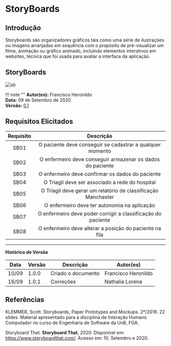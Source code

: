 # StoryBoards

## Introdução

Storyboards são organizadores gráficos tais como uma série de ilustrações ou imagens arranjadas em sequência com o propósito de pré-visualizar um filme, animação ou gráfico animado, incluindo elementos interativos em websites, técnica que foi usada para avaliar a interface da aplicação.

## StoryBoards

![sb](https://i.imgur.com/6wrRCEv.jpg)

!!! note ""
    **Autor(es):** Francisco Heronildo</br>
    **Data:** 09 de Setembro de 2020 </br>
    **Versão:** [0.1](https://unbbr-my.sharepoint.com/:i:/g/personal/160006210_aluno_unb_br/EStGAIFfClREhZq4DCNTJPcBaDys_eaWIX1Knst5TvKvZg?e=WiCX53)

## Requisitos Elicitados

|Requisito|Descrição|
|:--:|:----:|
|SB01|O paciente deve conseguir se cadastrar a qualquer momento|
|SB02|O enfermeiro deve conseguir armazenar os dados do paciente|
|SB03|O enfermeiro deve confirmar os dados do paciente|
|SB04|O Triagil deve ser associado a rede do hospital|
|SB05|O Triagil deve gerar um relatório de classificação Manchester|
|SB06|O enfermeiro deve ter autonomia na aplicação|
|SB07|O enfermeiro deve poder corrigir a classificação do paciente|
|SB08|O enfermeiro deve alterar a posição do paciente na fila|

---

**Histórico de Versão**

| Data | Versão | Descrição | Autor(es) |
| --- | --- | --- | --- |
| 10/09 | 1.0.0 | Criado o documento | Francisco Heronildo |
| 16/09 | 1.0.1 | Correções | Nathalia Lorena |

## Referências

KLEMMER, Scott. Storyboards, Paper Prototypes and Mockups. 2º/2019. 22 slides. Material apresentado para a disciplina de Interação Humano Computador no curso de Engenharia de Software da UnB, FGA.

Storyboard That. **Storyboard That**, 2020. Disponível em: <https://www.storyboardthat.com/>. Acesso em: 10, Setembro e 2020.
